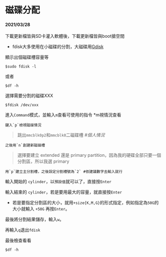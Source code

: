 # 磁碟分配  
#### **2021/03/28**  

下載更新檔皆與SD卡灌入軟體後，下載更新檔皆與boot搶空間   

* fdisk大多使用在小磁碟的分割，大磁碟用[Gdisk](http://linux.vbird.org/linux_basic/0230filesystem.php#gdisk)   

顯示出個磁碟槽容量等  

    $sudo fdisk -l 
    
或者

    $df -h  

選擇需要分割的磁碟XXX

    $fdisk /dev/xxx  

進入`Command`模式，並輸入`m`查看可使用的指令
*m視情況查看

    鍵入`p`檢視磁碟情況

>跳出`mmcblk0p2`和`mmcblk0`二磁碟槽 *#個人情況*

    之後用`n`創建新磁碟槽

>選擇要建立 extended 還是 primary partition，因為我的硬碟全部只要一個分割區，所以我選 primary
    
    用`p`建立主分割槽，之後設定分割槽號為`2` #依建議數字去輸入就行

輸入開始的 `cylinder`，以`預設值`就可以了，直接按`Enter`

輸入結束的 `cylinder`，若是要用最大的容量，就直接按`Enter`

* 若是要指定分割區的大小，就用`+size{K,M,G}`的形式指定，例如指定為`50G`的大小就輸入 `+50G` 再按`Enter`。

最後將分割結果儲存，輸入`w`。

再輸入`q`退出`fdisk`

最後檢查看看

    $df -h  
